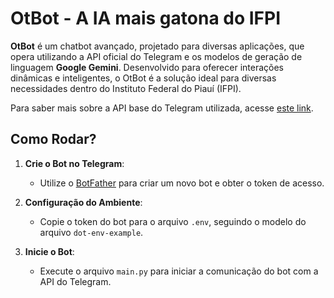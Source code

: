 # OtBot - A IA mais gatona do IFPI

**OtBot** é um chatbot avançado, projetado para diversas aplicações, que opera utilizando a API oficial do Telegram e os modelos de geração de linguagem **Google Gemini**. Desenvolvido para oferecer interações dinâmicas e inteligentes, o OtBot é a solução ideal para diversas necessidades dentro do Instituto Federal do Piauí (IFPI).

Para saber mais sobre a API base do Telegram utilizada, acesse [este link](#).

## Como Rodar?

1. **Crie o Bot no Telegram**:  
   - Utilize o [BotFather](https://core.telegram.org/bots#botfather) para criar um novo bot e obter o token de acesso.
  
2. **Configuração do Ambiente**:
   - Copie o token do bot para o arquivo `.env`, seguindo o modelo do arquivo `dot-env-example`.
  
3. **Inicie o Bot**:
   - Execute o arquivo `main.py` para iniciar a comunicação do bot com a API do Telegram.

